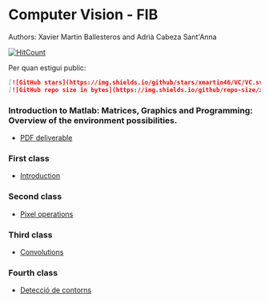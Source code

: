 # Computer Vision - FIB

Authors: Xavier Martin Ballesteros and Adrià Cabeza Sant'Anna

[![HitCount](http://hits.dwyl.io/VC/VC.svg)](http://hits.dwyl.io/xmartin46/VC)

Per quan estigui public:

```markdown
[![GitHub stars](https://img.shields.io/github/stars/xmartin46/VC/VC.svg)](https://GitHub.com/xmartin46/VC/stargazers/)
[![GitHub repo size in bytes](https://img.shields.io/github/repo-size/xmartin46/VC/VC.svg)](https://github.com/xmartin46/VC)
```

### Introduction to Matlab: Matrices, Graphics and Programming: Overview of the environment possibilities. 
- [PDF deliverable](https://github.com/xmartin46/VC/blob/master/S1/Practica_0/Practica0.pdf)

### First class
- [Introduction](https://github.com/xmartin46/VC/blob/master/S1/Sessio1.pdf)

### Second class
- [Pixel operations](https://github.com/xmartin46/VC/blob/master/S2/Sessio2.pdf)

### Third class
- [Convolutions](https://github.com/xmartin46/VC/blob/master/S3/Sessio3.pdf)

### Fourth class
- [Detecció de contorns](https://github.com/xmartin46/VC/blob/master/S4/Sessio4.pdf)
